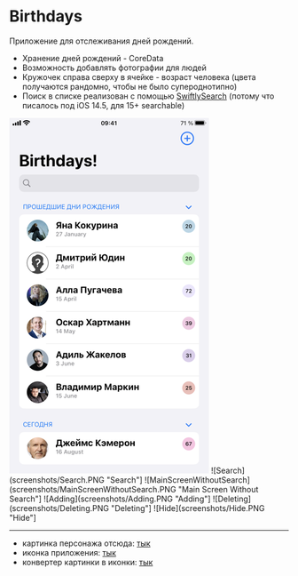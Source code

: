 # Birthdays
Приложение для отслеживания дней рождений. 

- Хранение дней рождений - CoreData
- Возможность добавлять фотографии для людей
- Кружочек справа сверху в ячейке - возраст человека (цвета получаются рандомно, чтобы не было супероднотипно)
- Поиск в списке реализован с помощью [SwiftlySearch](https://github.com/thislooksfun/SwiftlySearch) (потому что писалось под iOS 14.5, для 15+ searchable)

![Main Screen](screenshots/MainScreen.PNG "Main Screen")
![Search](screenshots/Search.PNG "Search"]
![MainScreenWithoutSearch](screenshots/MainScreenWithoutSearch.PNG "Main Screen Without Search"]
![Adding](screenshots/Adding.PNG "Adding"]
![Deleting](screenshots/Deleting.PNG "Deleting"]
![Hide](screenshots/Hide.PNG "Hide"]

---
- картинка персонажа отсюда: [тык](http://clipart-library.com/new_gallery/8-87866_unknown-person-icon-png.png)
- иконка приложения: [тык](https://icon-library.com/images/confetti-icon/confetti-icon-29.jpg)
- конвертер картинки в иконки: [тык](https://makeappicon.com)
